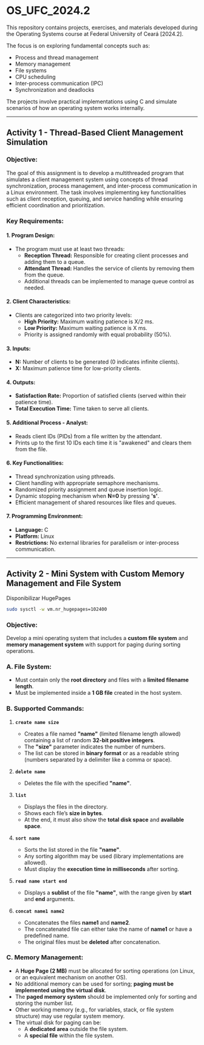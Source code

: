 # OS_UFC_2024.2

This repository contains projects, exercises, and materials developed during the Operating Systems course at Federal University of Ceará [2024.2].

The focus is on exploring fundamental concepts such as:
- Process and thread management
- Memory management
- File systems
- CPU scheduling
- Inter-process communication (IPC)
- Synchronization and deadlocks  

The projects involve practical implementations using C and simulate scenarios of how an operating system works internally.

---

## **Activity 1 - Thread-Based Client Management Simulation**

### **Objective:**
The goal of this assignment is to develop a multithreaded program that simulates a client management system using concepts of thread synchronization, process management, and inter-process communication in a Linux environment. The task involves implementing key functionalities such as client reception, queuing, and service handling while ensuring efficient coordination and prioritization.

### **Key Requirements:**

#### **1. Program Design:**
  - The program must use at least two threads:
    - **Reception Thread:** Responsible for creating client processes and adding them to a queue.
    - **Attendant Thread:** Handles the service of clients by removing them from the queue.
    - Additional threads can be implemented to manage queue control as needed.

#### **2. Client Characteristics:**
  - Clients are categorized into two priority levels:
    - **High Priority:** Maximum waiting patience is X/2 ms.
    - **Low Priority:** Maximum waiting patience is X ms.
    - Priority is assigned randomly with equal probability (50%).

#### **3. Inputs:**
  - **N:** Number of clients to be generated (0 indicates infinite clients).
  - **X:** Maximum patience time for low-priority clients.
  
#### **4. Outputs:**
  - **Satisfaction Rate:** Proportion of satisfied clients (served within their patience time).
  - **Total Execution Time:** Time taken to serve all clients.

#### **5. Additional Process - Analyst:**
  - Reads client IDs (PIDs) from a file written by the attendant.
  - Prints up to the first 10 IDs each time it is "awakened" and clears them from the file.

#### **6. Key Functionalities:**
  - Thread synchronization using pthreads.
  - Client handling with appropriate semaphore mechanisms.
  - Randomized priority assignment and queue insertion logic.
  - Dynamic stopping mechanism when **N=0** by pressing **'s'**.
  - Efficient management of shared resources like files and queues.

#### **7. Programming Environment:**
  - **Language:** C
  - **Platform:** Linux
  - **Restrictions:** No external libraries for parallelism or inter-process communication.

---

## **Activity 2 - Mini System with Custom Memory Management and File System**

Disponibilizar HugePages
```bash
sudo sysctl -w vm.nr_hugepages=102400
```

### **Objective:**
Develop a mini operating system that includes a **custom file system** and **memory management system** with support for paging during sorting operations.

### **A. File System:**
- Must contain only the **root directory** and files with a **limited filename length**.
- Must be implemented inside a **1 GB file** created in the host system.

### **B. Supported Commands:**
1. **`create name size`**  
   - Creates a file named **"name"** (limited filename length allowed) containing a list of random **32-bit positive integers**.
   - The **"size"** parameter indicates the number of numbers.
   - The list can be stored in **binary format** or as a readable string (numbers separated by a delimiter like a comma or space).

2. **`delete name`**  
   - Deletes the file with the specified **"name"**.

3. **`list`**  
   - Displays the files in the directory.
   - Shows each file’s **size in bytes**.
   - At the end, it must also show the **total disk space** and **available space**.

4. **`sort name`**  
   - Sorts the list stored in the file **"name"**.
   - Any sorting algorithm may be used (library implementations are allowed).
   - Must display the **execution time in milliseconds** after sorting.

5. **`read name start end`**  
   - Displays a **sublist** of the file **"name"**, with the range given by **start** and **end** arguments.

6. **`concat name1 name2`**  
   - Concatenates the files **name1** and **name2**.
   - The concatenated file can either take the name of **name1** or have a predefined name.
   - The original files must be **deleted** after concatenation.

### **C. Memory Management:**
- A **Huge Page (2 MB)** must be allocated for sorting operations (on Linux, or an equivalent mechanism on another OS).
- No additional memory can be used for sorting; **paging must be implemented using the virtual disk**.
- The **paged memory system** should be implemented only for sorting and storing the number list.
- Other working memory (e.g., for variables, stack, or file system structure) may use regular system memory.
- The virtual disk for paging can be:
  - A **dedicated area** outside the file system.
  - A **special file** within the file system.

